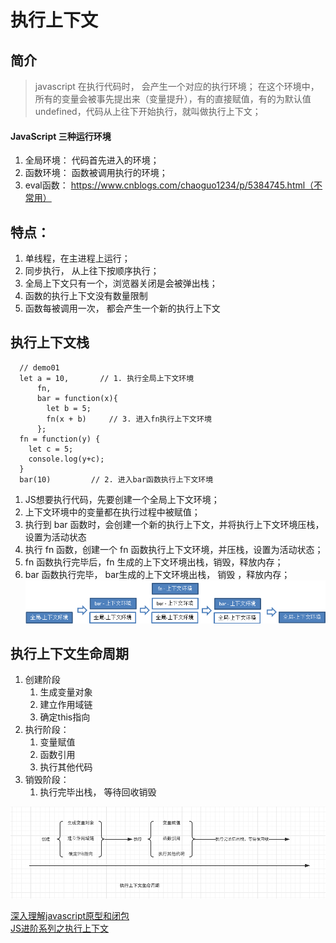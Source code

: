 # 执行上下文


## 简介
  > javascript 在执行代码时， 会产生一个对应的执行环境； 在这个环境中，所有的变量会被事先提出来（变量提升），有的直接赋值，有的为默认值 undefined，代码从上往下开始执行，就叫做执行上下文；
#### JavaScript 三种运行环境
  1. 全局环境： 代码首先进入的环境；
  2. 函数环境： 函数被调用执行的环境；
  3. eval函数： https://www.cnblogs.com/chaoguo1234/p/5384745.html（不常用）

## 特点：
  1. 单线程，在主进程上运行；
  2. 同步执行， 从上往下按顺序执行；
  3. 全局上下文只有一个，浏览器关闭是会被弹出栈；
  4. 函数的执行上下文没有数量限制
  5. 函数每被调用一次， 都会产生一个新的执行上下文

## 执行上下文栈

  ```JS
    // demo01
    let a = 10,       // 1. 执行全局上下文环境
        fn, 
        bar = function(x){
          let b = 5;
          fn(x + b)     // 3. 进入fn执行上下文环境
        };
    fn = function(y) {
      let c = 5;
      console.log(y+c);
    }
    bar(10)         // 2. 进入bar函数执行上下文环境
  ``` 
  1. JS想要执行代码，先要创建一个全局上下文环境；  
  2. 上下文环境中的变量都在执行过程中被赋值；  
  3. 执行到 bar 函数时，会创建一个新的执行上下文，并将执行上下文环境压栈，设置为活动状态  
  4. 执行 fn 函数，创建一个 fn 函数执行上下文环境，并压栈，设置为活动状态；  
  5. fn 函数执行完毕后，fn 生成的上下文环境出栈，销毁，释放内存；  
  6. bar 函数执行完毕， bar生成的上下文环境出栈， 销毁 ，释放内存；  
   ![执行上下文栈](./../../../.vuepress/public/img/js/ecstack.png "执行上下文栈")

## 执行上下文生命周期

  1. 创建阶段
     1. 生成变量对象
     2. 建立作用域链
     3. 确定this指向
  2. 执行阶段：
     1. 变量赋值
     2. 函数引用
     3. 执行其他代码
  3. 销毁阶段：
     1. 执行完毕出栈， 等待回收销毁  

  ![执行上下文生命周期](./../../../.vuepress/public/img/js/ecstack-02.png "执行上下文生命周期")


  [深入理解javascript原型和闭包](https://www.cnblogs.com/wangfupeng1988/p/3989357.html)   
  [JS进阶系列之执行上下文](https://www.cnblogs.com/mcray/p/7003245.html?utm_source=itdadao&utm_medium=referral)   